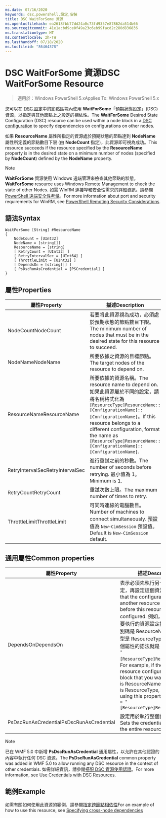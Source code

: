 ```yaml
---
ms.date: 07/16/2020
keywords: dsc,powershell,設定,安裝
title: DSC WaitForSome 資源
ms.openlocfilehash: ea2618fbb77dd24a0c73fd9357e87862da514b66
ms.sourcegitcommit: 41e1acbd9ce0f49a23c6eb99facd2c280d836836
ms.translationtype: HT
ms.contentlocale: zh-TW
ms.lasthandoff: 07/18/2020
ms.locfileid: "86464378"
---
```

# <a name="dsc-waitforsome-resource"></a><span data-ttu-id="cbf31-103">DSC WaitForSome 資源</span><span class="sxs-lookup"><span data-stu-id="cbf31-103">DSC WaitForSome Resource</span></span>

> <span data-ttu-id="cbf31-104">適用於：Windows PowerShell 5.x</span><span class="sxs-lookup"><span data-stu-id="cbf31-104">Applies To: Windows PowerShell 5.x</span></span>

<span data-ttu-id="cbf31-105">您可以在 [DSC 設定](../../../configurations/configurations.md)中的節點區塊內使用 **WaitForSome**「預期狀態設定」(DSC) 資源，以指定與其他節點上之設定的相依性。</span><span class="sxs-lookup"><span data-stu-id="cbf31-105">The **WaitForSome** Desired State Configuration (DSC) resource can be used within a node block in a [DSC configuration](../../../configurations/configurations.md) to specify dependencies on configurations on other nodes.</span></span>

<span data-ttu-id="cbf31-106">如果 **ResourceName** 屬性所指定的資源處於預期狀態的節點達到 **NodeName** 屬性所定義的節點數目下限 (由 **NodeCount** 指定)，此資源即可視為成功。</span><span class="sxs-lookup"><span data-stu-id="cbf31-106">This resource succeeds if the resource specified by the **ResourceName** property is in the desired state on a minimum number of nodes (specified by **NodeCount**) defined by the **NodeName** property.</span></span>

> [!NOTE]
> <span data-ttu-id="cbf31-107">**WaitForSome** 資源使用 Windows 遠端管理來檢查其他節點的狀態。</span><span class="sxs-lookup"><span data-stu-id="cbf31-107">**WaitForSome** resource uses Windows Remote Management to check the state of other Nodes.</span></span> <span data-ttu-id="cbf31-108">如需 WinRM 連接埠和安全性需求的詳細資訊，請參閱 [PowerShell 遠端安全性考量](/powershell/scripting/learn/remoting/winrmsecurity?view=powershell-6)。</span><span class="sxs-lookup"><span data-stu-id="cbf31-108">For more information about port and security requirements for WinRM, see [PowerShell Remoting Security Considerations](/powershell/scripting/learn/remoting/winrmsecurity?view=powershell-6).</span></span>

## <a name="syntax"></a><span data-ttu-id="cbf31-109">語法</span><span class="sxs-lookup"><span data-stu-id="cbf31-109">Syntax</span></span>

```Syntax
WaitForSome [String] #ResourceName
{
    NodeCount = [UInt32]
    NodeName = [string[]]
    ResourceName = [string]
    [ RetryCount = [UInt32] ]
    [ RetryIntervalSec = [UInt64] ]
    [ ThrottleLimit = [UInt32] ]
    [ DependsOn = [string[]] ]
    [ PsDscRunAsCredential = [PSCredential] ]
}
```

## <a name="properties"></a><span data-ttu-id="cbf31-110">屬性</span><span class="sxs-lookup"><span data-stu-id="cbf31-110">Properties</span></span>

|<span data-ttu-id="cbf31-111">屬性</span><span class="sxs-lookup"><span data-stu-id="cbf31-111">Property</span></span> |<span data-ttu-id="cbf31-112">描述</span><span class="sxs-lookup"><span data-stu-id="cbf31-112">Description</span></span> |
|---|---|
|<span data-ttu-id="cbf31-113">NodeCount</span><span class="sxs-lookup"><span data-stu-id="cbf31-113">NodeCount</span></span> |<span data-ttu-id="cbf31-114">若要將此資源視為成功，必須處於預期狀態的節點數目下限。</span><span class="sxs-lookup"><span data-stu-id="cbf31-114">The minimum number of nodes that must be in the desired state for this resource to succeed.</span></span> |
|<span data-ttu-id="cbf31-115">NodeName</span><span class="sxs-lookup"><span data-stu-id="cbf31-115">NodeName</span></span> |<span data-ttu-id="cbf31-116">所要依據之資源的目標節點。</span><span class="sxs-lookup"><span data-stu-id="cbf31-116">The target nodes of the resource to depend on.</span></span> |
|<span data-ttu-id="cbf31-117">ResourceName</span><span class="sxs-lookup"><span data-stu-id="cbf31-117">ResourceName</span></span> |<span data-ttu-id="cbf31-118">所要依據的資源名稱。</span><span class="sxs-lookup"><span data-stu-id="cbf31-118">The resource name to depend on.</span></span> <span data-ttu-id="cbf31-119">如果此資源屬於不同的設定，請將名稱格式化為 `[ResourceType]ResourceName::[ConfigurationName]::[ConfigurationName]`。</span><span class="sxs-lookup"><span data-stu-id="cbf31-119">If this resource belongs to a different configuration, format the name as `[ResourceType]ResourceName::[ConfigurationName]::[ConfigurationName]`.</span></span> |
|<span data-ttu-id="cbf31-120">RetryIntervalSec</span><span class="sxs-lookup"><span data-stu-id="cbf31-120">RetryIntervalSec</span></span> |<span data-ttu-id="cbf31-121">進行重試之前的秒數。</span><span class="sxs-lookup"><span data-stu-id="cbf31-121">The number of seconds before retrying.</span></span> <span data-ttu-id="cbf31-122">最小值為 1。</span><span class="sxs-lookup"><span data-stu-id="cbf31-122">Minimum is 1.</span></span> |
|<span data-ttu-id="cbf31-123">RetryCount</span><span class="sxs-lookup"><span data-stu-id="cbf31-123">RetryCount</span></span> |<span data-ttu-id="cbf31-124">重試次數上限。</span><span class="sxs-lookup"><span data-stu-id="cbf31-124">The maximum number of times to retry.</span></span> |
|<span data-ttu-id="cbf31-125">ThrottleLimit</span><span class="sxs-lookup"><span data-stu-id="cbf31-125">ThrottleLimit</span></span> |<span data-ttu-id="cbf31-126">可同時連線的電腦數目。</span><span class="sxs-lookup"><span data-stu-id="cbf31-126">Number of machines to connect simultaneously.</span></span> <span data-ttu-id="cbf31-127">預設值為 `New-CimSession` 預設值。</span><span class="sxs-lookup"><span data-stu-id="cbf31-127">Default is `New-CimSession` default.</span></span> |

## <a name="common-properties"></a><span data-ttu-id="cbf31-128">通用屬性</span><span class="sxs-lookup"><span data-stu-id="cbf31-128">Common properties</span></span>

|<span data-ttu-id="cbf31-129">屬性</span><span class="sxs-lookup"><span data-stu-id="cbf31-129">Property</span></span> |<span data-ttu-id="cbf31-130">描述</span><span class="sxs-lookup"><span data-stu-id="cbf31-130">Description</span></span> |
|---|---|
|<span data-ttu-id="cbf31-131">DependsOn</span><span class="sxs-lookup"><span data-stu-id="cbf31-131">DependsOn</span></span> |<span data-ttu-id="cbf31-132">表示必須先執行另一個資源的設定，再設定這個資源。</span><span class="sxs-lookup"><span data-stu-id="cbf31-132">Indicates that the configuration of another resource must run before this resource is configured.</span></span> <span data-ttu-id="cbf31-133">例如，如果第一個想要執行的資源設定指令碼區塊識別碼是 ResourceName，而其類型是 ResourceType，則使用這個屬性的語法就是 `DependsOn = "[ResourceType]ResourceName"`。</span><span class="sxs-lookup"><span data-stu-id="cbf31-133">For example, if the ID of the resource configuration script block that you want to run first is ResourceName and its type is ResourceType, the syntax for using this property is `DependsOn = "[ResourceType]ResourceName"`.</span></span> |
|<span data-ttu-id="cbf31-134">PsDscRunAsCredential</span><span class="sxs-lookup"><span data-stu-id="cbf31-134">PsDscRunAsCredential</span></span> |<span data-ttu-id="cbf31-135">設定用於執行整個資源的認證。</span><span class="sxs-lookup"><span data-stu-id="cbf31-135">Sets the credential for running the entire resource as.</span></span> |

> [!NOTE]
> <span data-ttu-id="cbf31-136">已在 WMF 5.0 中新增 **PsDscRunAsCredential** 通用屬性，以允許在其他認證的內容中執行任何 DSC 資源。</span><span class="sxs-lookup"><span data-stu-id="cbf31-136">The **PsDscRunAsCredential** common property was added in WMF 5.0 to allow running any DSC resource in the context of other credentials.</span></span> <span data-ttu-id="cbf31-137">如需詳細資訊，請參閱[搭配 DSC 資源使用認證](../../../configurations/runasuser.md)。</span><span class="sxs-lookup"><span data-stu-id="cbf31-137">For more information, see [Use Credentials with DSC Resources](../../../configurations/runasuser.md).</span></span>

## <a name="example"></a><span data-ttu-id="cbf31-138">範例</span><span class="sxs-lookup"><span data-stu-id="cbf31-138">Example</span></span>

<span data-ttu-id="cbf31-139">如需有關如何使用此資源的範例，請參閱[指定跨節點相依性](../../../configurations/crossNodeDependencies.md)</span><span class="sxs-lookup"><span data-stu-id="cbf31-139">For an example of how to use this resource, see [Specifying cross-node dependencies](../../../configurations/crossNodeDependencies.md)</span></span>
